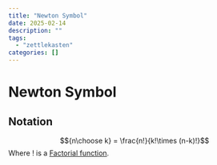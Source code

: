 ```yaml
---
title: "Newton Symbol"
date: 2025-02-14
description: ""
tags: 
  - "zettlekasten"
categories: []
---
```


# Newton Symbol
## Notation
$${n\choose k} = \frac{n!}{k!\times (n-k)!}$$
Where $!$ is a [Factorial function](Factorial%20function.md).

